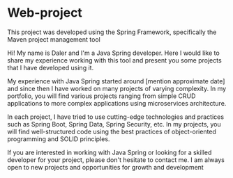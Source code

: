 # Web-project
This project was developed using the Spring Framework, specifically the Maven project management tool

Hi! My name is Daler and I'm a Java Spring developer. Here I would like to share my experience working with this tool and present you some projects that I have developed using it.

My experience with Java Spring started around [mention approximate date] and since then I have worked on many projects of varying complexity. In my portfolio, you will find various projects ranging from simple CRUD applications to more complex applications using microservices architecture.

In each project, I have tried to use cutting-edge technologies and practices such as Spring Boot, Spring Data, Spring Security, etc. In my projects, you will find well-structured code using the best practices of object-oriented programming and SOLID principles.

If you are interested in working with Java Spring or looking for a skilled developer for your project, please don't hesitate to contact me. I am always open to new projects and opportunities for growth and development
